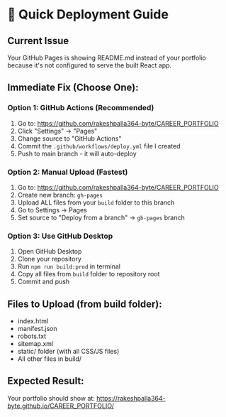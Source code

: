 # 🚀 Quick Deployment Guide

## Current Issue
Your GitHub Pages is showing README.md instead of your portfolio because it's not configured to serve the built React app.

## Immediate Fix (Choose One):

### Option 1: GitHub Actions (Recommended)
1. Go to: https://github.com/rakeshpalla364-byte/CAREER_PORTFOLIO
2. Click "Settings" → "Pages"
3. Change source to "GitHub Actions"
4. Commit the `.github/workflows/deploy.yml` file I created
5. Push to main branch - it will auto-deploy

### Option 2: Manual Upload (Fastest)
1. Go to: https://github.com/rakeshpalla364-byte/CAREER_PORTFOLIO
2. Create new branch: `gh-pages`
3. Upload ALL files from your `build` folder to this branch
4. Go to Settings → Pages
5. Set source to "Deploy from a branch" → `gh-pages` branch

### Option 3: Use GitHub Desktop
1. Open GitHub Desktop
2. Clone your repository
3. Run `npm run build:prod` in terminal
4. Copy all files from `build` folder to repository root
5. Commit and push

## Files to Upload (from build folder):
- index.html
- manifest.json
- robots.txt
- sitemap.xml
- static/ folder (with all CSS/JS files)
- All other files in build/

## Expected Result:
Your portfolio should show at: https://rakeshpalla364-byte.github.io/CAREER_PORTFOLIO/
